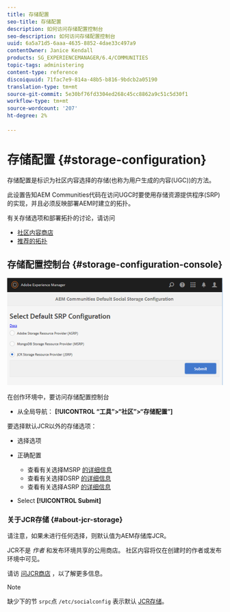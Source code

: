 ```yaml
---
title: 存储配置
seo-title: 存储配置
description: 如何访问存储配置控制台
seo-description: 如何访问存储配置控制台
uuid: 6a5a71d5-6aaa-4635-8852-4dae33c497a9
contentOwner: Janice Kendall
products: SG_EXPERIENCEMANAGER/6.4/COMMUNITIES
topic-tags: administering
content-type: reference
discoiquuid: 71fac7e9-814a-48b5-b816-9bdcb2a05190
translation-type: tm+mt
source-git-commit: 5e30bf76fd3304ed268c45cc8862a9c51c5d30f1
workflow-type: tm+mt
source-wordcount: '207'
ht-degree: 2%

---
```



# 存储配置 {#storage-configuration}

存储配置是标识为社区内容选择的存储(也称为用户生成的内容(UGC))的方法。

此设置告知AEM Communities代码在访问UGC时要使用存储资源提供程序(SRP)的实现，并且必须反映部署AEM时建立的拓扑。

有关存储选项和部署拓扑的讨论，请访问

* [社区内容商店](working-with-srp.md)
* [推荐的拓扑](topologies.md)

## 存储配置控制台 {#storage-configuration-console}

![chlimage_1-188](assets/chlimage_1-188.png)

在创作环境中，要访问存储配置控制台

* 从全局导航： **[!UICONTROL “工具”>“社区”>“存储配置”]**

要选择默认JCR以外的存储选项：

* 选择选项
* 正确配置

   * 查看有关选择MSRP [的详细信息](msrp.md#select-msrp)
   * 查看有关选择DSRP [的详细信息](dsrp.md#select-dsrp)
   * 查看有关选择ASRP [的详细信息](asrp.md#select-asrp)

* Select **[!UICONTROL Submit]**

### 关于JCR存储 {#about-jcr-storage}

请注意，如果未进行任何选择，则默认值为AEM存储库JCR。

JCR不是 *作者* 和发布环境共享的公用商店。 社区内容将仅在创建时的作者或发布环境中可见。

请访 [问JCR商店](jsrp.md) ，以了解更多信息。

>[!NOTE]
>
>缺少下的节 `srpc`点 `/etc/socialconfig` 表示默认 [JCR存储](jsrp.md)。

